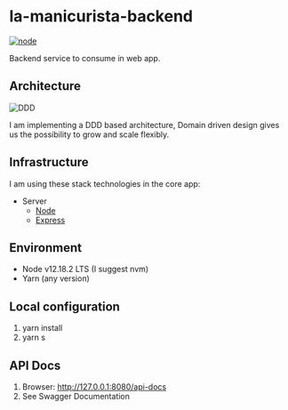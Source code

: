 # la-manicurista-backend

[![node](https://badgen.net/npm/node/next)](https://nodejs.org/es/)

Backend service to consume in web app.

## Architecture

![DDD](https://khalilstemmler.com/img/blog/ddd-intro/ddd-diagram.svg)

I am implementing a DDD based architecture, Domain driven design gives us the possibility to grow and scale flexibly.

## Infrastructure

I am using these stack technologies in the core app:

- Server
  - [Node](https://nodejs.org/es/)
  - [Express](https://expressjs.com/es/)

## Environment

- Node v12.18.2 LTS (I suggest nvm)
- Yarn (any version)

## Local configuration

1. yarn install
2. yarn s

## API Docs

1. Browser: http://127.0.0.1:8080/api-docs
2. See Swagger Documentation
